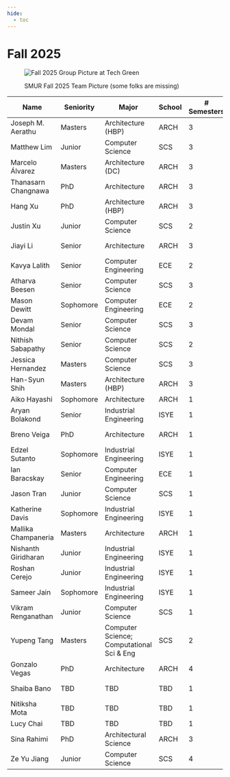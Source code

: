 ```yaml
---
hide:
  - toc
---
```


# Fall 2025

<figure markdown="span">

![Fall 2025 Group Picture at Tech Green](25-Fa_Classphoto.jpg)

  <figcaption>SMUR Fall 2025 Team Picture (some folks are missing)</figcaption>

</figure>

| Name                    | Seniority | Major                                       | School | # Semesters | GitHub Handle                                   | Topic Area                                       |
| ----------------------- | --------- | ------------------------------------------- | ------ | ----------- | ----------------------------------------------- | ------------------------------------------------ |
| Joseph M. Aerathu       | Masters   | Architecture (HBP)                          | ARCH   | 3           | [jma1999][gh-jma1999]                           | [Energy-In-Buildings][topic-energy-in-buildings] |
| Matthew Lim             | Junior    | Computer Science                            | SCS    | 3           | [mlim70][gh-mlim70]                             | [MPONC][topic-mponc]                             |
| Marcelo Álvarez         | Masters   | Architecture (DC)                           | ARCH   | 3           | [alvarezdmarch][gh-alvarezdmarch]               | [Microclimate-UMCF][topic-microclimate-umcf]     |
| Thanasarn Changnawa     | PhD       | Architecture                                | ARCH   | 3           | [Thanasarn-Changnawa][gh-thanasarn-changnawa]   | [Microclimate-LSTM-Kriging][topic-microclimate-lstm-kriging] |
| Hang Xu                 | PhD       | Architecture (HBP)                          | ARCH   | 3           | [HangXXXu][gh-hangxxxu]                         | [Energy-In-Buildings][topic-energy-in-buildings] |
| Justin Xu               | Junior    | Computer Science                            | SCS    | 2           | [JXU037][gh-jxu037]                             | [MPONC][topic-mponc]                             |
| Jiayi Li                | Senior    | Architecture                                | ARCH   | 3           | [jli3307][gh-jli3307]                           | [Energy-In-Buildings][topic-energy-in-buildings] |
| Kavya Lalith            | Senior    | Computer Engineering                         | ECE    | 2           | [kavya-oop][gh-kavya-oop]                       | Medial Axis Transformation                       |
| Atharva Beesen          | Senior    | Computer Science                            | SCS    | 3           | [AtharvaBeesen][gh-atharvabeesen]               | [Mobility-PEI][topic-mobility-pei]               |
| Mason Dewitt            | Sophomore | Computer Engineering                         | ECE    | 2           | [Masonrd][gh-masonrd]                           | [Mobility-PEI][topic-mobility-pei]               |
| Devam Mondal            | Senior    | Computer Science                            | SCS    | 3           | [Dodesimo][gh-dodesimo]                         | [MPONC][topic-mponc]                             |
| Nithish Sabapathy       | Senior    | Computer Science                            | SCS    | 2           | [nithish101][gh-nithish101]                     | [MPONC][topic-mponc]                             |
| Jessica Hernandez       | Masters   | Computer Science                            | SCS    | 3           | [jhernandez312][gh-jhernandez312]               | Medial Axis Transformation                       |
| Han-Syun Shih           | Masters   | Architecture (HBP)                          | ARCH   | 3           | [Benjaminhansyun][gh-benjaminhansyun]           | [Microclimate-LSTM-Kriging][topic-microclimate-lstm-kriging] |
| Aiko Hayashi            | Sophomore | Architecture                                | ARCH   | 1           | [AnneTotoro][gh-annetotoro]                     | [Mobility-PEI][topic-mobility-pei]               |
| Aryan Bolakond          | Senior    | Industrial Engineering                       | ISYE   | 1           | [AryanBolakond][gh-aryanbolakond]               | [Energy-In-Buildings][topic-energy-in-buildings] |
| Breno Veiga             | PhD       | Architecture                                | ARCH   | 1           | [veigab3][gh-veigab3]                           | [Energy-In-Buildings][topic-energy-in-buildings] |
| Edzel Sutanto           | Sophomore | Industrial Engineering                       | ISYE   | 1           | [Edzelandika][gh-edzelandika]                   | [Microclimate-LSTM-Kriging][topic-microclimate-lstm-kriging] |
| Ian Baracskay           | Senior    | Computer Engineering                         | ECE    | 1           | [ianBaracskay][gh-ianbaracskay]                 | [MPONC][topic-mponc]                             |
| Jason Tran              | Junior    | Computer Science                             | SCS    | 1           | [JTran86][gh-jtran86]                           | [MPONC][topic-mponc]                             |
| Katherine Davis         | Sophomore | Industrial Engineering                        | ISYE   | 1           | [katherine-el-davis][gh-katherine-el-davis]     | [Mobility-PEI][topic-mobility-pei]               |
| Mallika Champaneria     | Masters   | Architecture                                 | ARCH   | 1           | [mallikachampaneria][gh-mallikachampaneria]     | [Microclimate-UMCF][topic-microclimate-umcf]     |
| Nishanth Giridharan     | Junior    | Industrial Engineering                        | ISYE   | 1           | [NishanthG05][gh-nishanthg05]                   | [Energy-In-Buildings][topic-energy-in-buildings] |
| Roshan Cerejo           | Junior    | Industrial Engineering                        | ISYE   | 1           | [rcerejo][gh-rcerejo]                           | [Microclimate-LSTM-Kriging][topic-microclimate-lstm-kriging] |
| Sameer Jain             | Sophomore | Industrial Engineering                        | ISYE   | 1           | [sameerjain06][gh-sameerjain06]                 | [Energy-In-Buildings][topic-energy-in-buildings] |
| Vikram Renganathan      | Junior    | Computer Science                              | SCS    | 1           | [viren108][gh-viren108]                         | [Microclimate-LSTM-Kriging][topic-microclimate-lstm-kriging] |
| Yupeng Tang             | Masters   | Computer Science; Computational Sci & Eng     | SCS    | 2           | [yupengtang][gh-yupengtang]                     | [Microclimate-LSTM-Kriging][topic-microclimate-lstm-kriging] |
| Gonzalo Vegas           | PhD       | Architecture                                  | ARCH   | 4           | [gvegasol][gh-gvegasol]                         | Medial Axis Transformation                       |
| Shaiba Bano        | TBD       | TBD                                           | TBD    | 1           | —                                               | [Microclimate-UMCF][topic-microclimate-umcf]     |
| Nitiksha Mota      | TBD       | TBD                                           | TBD    | 1           | —                                               | [Microclimate-UMCF][topic-microclimate-umcf]     |
| Lucy Chai          | TBD       | TBD                                           | TBD    | 1           | —                                               | [Mobility-PEI][topic-mobility-pei]               |
| Sina Rahimi         | PhD       | Architectural Science  | ARCH   | 3           | [sinarahimi][gh-sinarahimi]                   | [Microclimate‑UMCF][topic-microclimate-umcf]                 |
| Ze Yu Jiang         | Junior    | Computer Science       | SCS    | 4           | [zeyujiang8800][gh-zeyujiang8800]             | [Microclimate‑ML][topic-microclimate-lstm-kriging] |

[gh-jma1999]: https://github.com/jma1999
[gh-mlim70]: https://github.com/mlim70
[gh-benjaminhansyun]: https://github.com/Benjaminhansyun
[gh-jxu037]: https://github.com/JXU037
[gh-jli3307]: https://github.com/jli3307
[gh-kavya-oop]: https://github.com/kavya-oop
[gh-atharvabeesen]: https://github.com/AtharvaBeesen
[gh-masonrd]: https://github.com/Masonrd
[gh-dodesimo]: https://github.com/Dodesimo
[gh-nithish101]: https://github.com/nithish101
[gh-jhernandez312]: https://github.com/jhernandez312
[gh-yupengtang]: https://github.com/yupengtang
[gh-rcerejo]: https://github.com/rcerejo
[gh-ianbaracskay]: https://github.com/ianBaracskay
[gh-mallikachampaneria]: https://github.com/mallikachampaneria
[gh-aryanbolakond]: https://github.com/AryanBolakond
[gh-nishanthg05]: https://github.com/NishanthG05
[gh-edzelandika]: https://github.com/Edzelandika
[gh-jtran86]: https://github.com/JTran86
[gh-viren108]: https://github.com/viren108
[gh-annetotoro]: https://github.com/AnneTotoro
[gh-veigab3]: https://github.com/veigab3
[gh-katherine-el-davis]: https://github.com/katherine-el-davis
[gh-sameerjain06]: https://github.com/sameerjain06
[gh-alvarezdmarch]:              https://github.com/alvarezdmarch
[gh-thanasarn-changnawa]:        https://github.com/Thanasarn-Changnawa
[gh-hangxxxu]:                   https://github.com/HangXXXu
[gh-gvegasol]:                   https://github.com/gvegasol
[gh-sinarahimi]:                 https://github.com/sinarhm
[gh-zeyujiang8800]:              https://github.com/zeyujiang8800

[topic-energy-in-buildings]: ../../25fa-energyinbuildings
[topic-mponc]: ../../25fa-mponc
[topic-microclimate-umcf]: ../../25fa-microclimate-umcf
[topic-microclimate-lstm-kriging]: ../../25fa-microclimate-ml
[topic-mobility-pei]: ../../25fa-mobility
